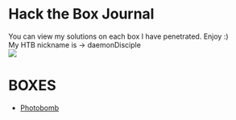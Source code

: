 <h1 allign = center> Hack the Box Journal </h1>
You can view my solutions on each box I have penetrated. Enjoy :) <br/>
My HTB nickname is -> daemonDisciple<br/>
<img src = https://thumbs.gfycat.com/RigidPleasantChicken-size_restricted.gif>

<br/>

# BOXES
- [Photobomb](/Boxes/Photobomb.md)
